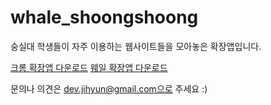 # whale_shoongshoong
숭실대 학생들이 자주 이용하는 웹사이트들을 모아놓은 확장앱입니다.

[크롬 확장앱 다운로드](https://chrome.google.com/webstore/detail/%EC%8A%9D%EC%8A%9D/gflmlckacagmbfdaikfcaecmbeekifob?hl=ko&authuser=1)
[웨일 확장앱 다운로드](https://store.whale.naver.com/detail/pdlpbfbdnnnbmocdblljgmggdmahihnd)

문의나 의견은 dev.jihyun@gmail.com으로 주세요 :)
